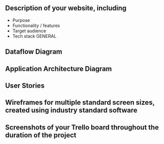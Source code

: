 ## Description of your website, including

- Purpose
- Functionality / features
- Target audience
- Tech stack GENERAL

## Dataflow Diagram

## Application Architecture Diagram

## User Stories

## Wireframes for multiple standard screen sizes, created using industry standard software

## Screenshots of your Trello board throughout the duration of the project
